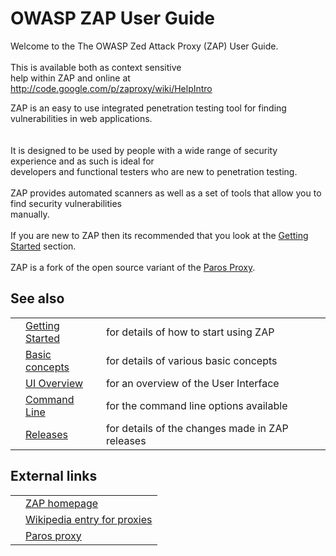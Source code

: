 # OWASP ZAP User Guide

Welcome to the The OWASP Zed Attack Proxy (ZAP) User Guide.<br><br>This is available both as context sensitive<br>
help within ZAP and online at <a href='http://code.google.com/p/zaproxy/wiki/HelpIntro'>http://code.google.com/p/zaproxy/wiki/HelpIntro</a>

ZAP is an easy to use integrated penetration testing tool for finding vulnerabilities in web applications.<br>
<br>
<br>
It is designed to be used by people with a wide range of security experience and as such is ideal for<br>
developers and functional testers who are new to penetration testing.<br>
<br>
ZAP provides automated scanners as well as a set of tools that allow you to find security vulnerabilities<br>
manually.<br>
<br>
If you are new to ZAP then its recommended that you look at the <a href='HelpStartStart'>Getting Started</a> section.<br>
<br>
ZAP is a fork of the open source variant of the <a href='HelpParos'>Paros Proxy</a>.<br>
<h2>See also</h2>
<table>
<tr><td></td><td><a href='HelpStartStart'>Getting Started</a></td><td>for details of how to start using ZAP</td></tr>
<tr><td></td><td><a href='HelpStartConceptsConcepts'>Basic concepts</a></td><td>for details of various basic concepts</td></tr>
<tr><td></td><td><a href='HelpUiOverview'>UI Overview</a></td><td>for an overview of the User Interface</td></tr>
<tr><td></td><td><a href='HelpCmdline'>Command Line</a></td><td>for the command line options available</td></tr>
<tr><td></td><td><a href='HelpReleasesReleases'>Releases</a></td><td>for details of the changes made in ZAP releases</td></tr>
</table>
<h2>External links</h2>
<table>
<tr><td></td><td><a href='https://www.owasp.org/index.php/ZAP'>ZAP homepage</a></td></tr>
<tr><td></td><td><a href='http://en.wikipedia.org/wiki/Proxy_server'>Wikipedia entry for proxies</a></td></tr>
<tr><td></td><td><a href='http://www.parosproxy.org'>Paros proxy</a></td></tr>
</table>
<br>

